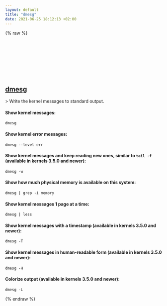 ```yaml
---
layout: default
title: "dmesg"
date: 2021-06-25 18:12:13 +02:00
---
```

{% raw %}
<h2 id="dmesg">
  <a href="/en/linux/dmesg.html">dmesg</a> <a href="#dmesg"><svg class="icon">
    <use href="/assets/images/unicode_sprite.svg#link" />
  </svg></a>
</h2>
> Write the kernel messages to standard output.

#### Show kernel messages:
```shell
dmesg
```
#### Show kernel error messages:
```shell
dmesg --level err
```
#### Show kernel messages and keep reading new ones, similar to `tail -f` (available in kernels 3.5.0 and newer):
```shell
dmesg -w
```
#### Show how much physical memory is available on this system:
```shell
dmesg | grep -i memory
```
#### Show kernel messages 1 page at a time:
```shell
dmesg | less
```
#### Show kernel messages with a timestamp (available in kernels 3.5.0 and newer):
```shell
dmesg -T
```
#### Show kernel messages in human-readable form (available in kernels 3.5.0 and newer):
```shell
dmesg -H
```
#### Colorize output (available in kernels 3.5.0 and newer):
```shell
dmesg -L
```
{% endraw %}